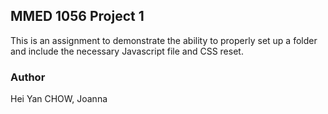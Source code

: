 ## MMED 1056 Project 1

This is an assignment to demonstrate the ability to properly set up a folder and include the necessary Javascript file and CSS reset.

### Author

Hei Yan CHOW, Joanna
